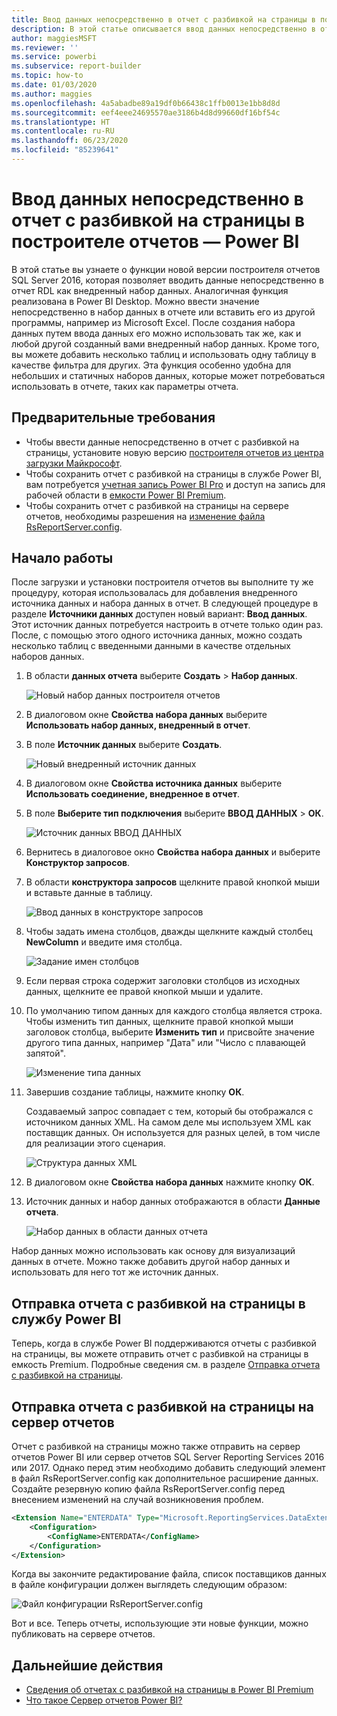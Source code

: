 ```yaml
---
title: Ввод данных непосредственно в отчет с разбивкой на страницы в построителе отчетов
description: В этой статье описывается ввод данных непосредственно в отчет с разбивкой на страницы в построителе отчетов.
author: maggiesMSFT
ms.reviewer: ''
ms.service: powerbi
ms.subservice: report-builder
ms.topic: how-to
ms.date: 01/03/2020
ms.author: maggies
ms.openlocfilehash: 4a5abadbe89a19df0b66438c1ffb0013e1bb8d8d
ms.sourcegitcommit: eef4eee24695570ae3186b4d8d99660df16bf54c
ms.translationtype: HT
ms.contentlocale: ru-RU
ms.lasthandoff: 06/23/2020
ms.locfileid: "85239641"
---
```

# <a name="enter-data-directly-in-a-paginated-report-in-report-builder---power-bi"></a>Ввод данных непосредственно в отчет с разбивкой на страницы в построителе отчетов — Power BI

В этой статье вы узнаете о функции новой версии построителя отчетов SQL Server 2016, которая позволяет вводить данные непосредственно в отчет RDL как внедренный набор данных.  Аналогичная функция реализована в Power BI Desktop. Можно ввести значение непосредственно в набор данных в отчете или вставить его из другой программы, например из Microsoft Excel. После создания набора данных путем ввода данных его можно использовать так же, как и любой другой созданный вами внедренный набор данных. Кроме того, вы можете добавить несколько таблиц и использовать одну таблицу в качестве фильтра для других. Эта функция особенно удобна для небольших и статичных наборов данных, которые может потребоваться использовать в отчете, таких как параметры отчета.
 
## <a name="prerequisites"></a>Предварительные требования

- Чтобы ввести данные непосредственно в отчет с разбивкой на страницы, установите новую версию [построителя отчетов из центра загрузки Майкрософт](https://www.microsoft.com/download/details.aspx?id=53613). 
- Чтобы сохранить отчет с разбивкой на страницы в службе Power BI, вам потребуется [учетная запись Power BI Pro](../fundamentals/service-self-service-signup-for-power-bi.md) и доступ на запись для рабочей области в [емкости Power BI Premium](../admin/service-premium-what-is.md).
- Чтобы сохранить отчет с разбивкой на страницы на сервере отчетов, необходимы разрешения на [изменение файла RsReportServer.config](#upload-the-paginated-report-to-a-report-server).

## <a name="get-started"></a>Начало работы

После загрузки и установки построителя отчетов вы выполните ту же процедуру, которая использовалась для добавления внедренного источника данных и набора данных в отчет. В следующей процедуре в разделе **Источники данных** доступен новый вариант: **Ввод данных**.  Этот источник данных потребуется настроить в отчете только один раз. После, с помощью этого одного источника данных, можно создать несколько таблиц с введенными данными в качестве отдельных наборов данных.

1. В области **данных отчета** выберите **Создать** > **Набор данных**.

    ![Новый набор данных построителя отчетов](media/paginated-reports-enter-data/paginated-new-dataset.png)

1. В диалоговом окне **Свойства набора данных** выберите **Использовать набор данных, внедренный в отчет**.

1. В поле **Источник данных** выберите **Создать**.

    ![Новый внедренный источник данных](media/paginated-reports-enter-data/paginated-new-data-source.png)

1. В диалоговом окне **Свойства источника данных** выберите **Использовать соединение, внедренное в отчет**.
2. В поле **Выберите тип подключения** выберите **ВВОД ДАННЫХ** > **ОК**.

    ![Источник данных ВВОД ДАННЫХ](media/paginated-reports-enter-data/paginated-data-source-properties-enter-data.png)

1. Вернитесь в диалоговое окно **Свойства набора данных** и выберите **Конструктор запросов**.
2. В области **конструктора запросов** щелкните правой кнопкой мыши и вставьте данные в таблицу.

    ![Ввод данных в конструкторе запросов](media/paginated-reports-enter-data/paginated-enter-data.png)

1. Чтобы задать имена столбцов, дважды щелкните каждый столбец **NewColumn** и введите имя столбца.

    ![Задание имен столбцов](media/paginated-reports-enter-data/paginated-column-name.png)

1. Если первая строка содержит заголовки столбцов из исходных данных, щелкните ее правой кнопкой мыши и удалите.
    
9. По умолчанию типом данных для каждого столбца является строка. Чтобы изменить тип данных, щелкните правой кнопкой мыши заголовок столбца, выберите **Изменить тип** и присвойте значение другого типа данных, например "Дата" или "Число с плавающей запятой".

    ![Изменение типа данных](media/paginated-reports-enter-data/paginated-data-type.png)

1. Завершив создание таблицы, нажмите кнопку **ОК**.  

    Создаваемый запрос совпадает с тем, который бы отображался с источником данных XML. На самом деле мы используем XML как поставщик данных.  Он используется для разных целей, в том числе для реализации этого сценария.

    ![Структура данных XML](media/paginated-reports-enter-data/paginated-xml-data.png)

12. В диалоговом окне **Свойства набора данных** нажмите кнопку **ОК**.

13. Источник данных и набор данных отображаются в области **Данные отчета**.

    ![Набор данных в области данных отчета](media/paginated-reports-enter-data/paginated-report-data-pane.png)

Набор данных можно использовать как основу для визуализаций данных в отчете. Можно также добавить другой набор данных и использовать для него тот же источник данных.

## <a name="upload-the-paginated-report-to-the-power-bi-service"></a>Отправка отчета с разбивкой на страницы в службу Power BI

Теперь, когда в службе Power BI поддерживаются отчеты с разбивкой на страницы, вы можете отправить отчет с разбивкой на страницы в емкость Premium. Подробные сведения см. в разделе [Отправка отчета с разбивкой на страницы](paginated-reports-save-to-power-bi-service.md).

## <a name="upload-the-paginated-report-to-a-report-server"></a>Отправка отчета с разбивкой на страницы на сервер отчетов

Отчет с разбивкой на страницы можно также отправить на сервер отчетов Power BI или сервер отчетов SQL Server Reporting Services 2016 или 2017. Однако перед этим необходимо добавить следующий элемент в файл RsReportServer.config как дополнительное расширение данных. Создайте резервную копию файла RsReportServer.config перед внесением изменений на случай возникновения проблем.

```xml
<Extension Name="ENTERDATA" Type="Microsoft.ReportingServices.DataExtensions.XmlDPConnection,Microsoft.ReportingServices.DataExtensions">
    <Configuration>
        <ConfigName>ENTERDATA</ConfigName>
    </Configuration>
</Extension>
```

Когда вы закончите редактирование файла, список поставщиков данных в файле конфигурации должен выглядеть следующим образом:

![Файл конфигурации RsReportServer.config](media/paginated-reports-enter-data/paginated-rsreportserver-config-file.png)

Вот и все. Теперь отчеты, использующие эти новые функции, можно публиковать на сервере отчетов.

## <a name="next-steps"></a>Дальнейшие действия

- [Сведения об отчетах с разбивкой на страницы в Power BI Premium](paginated-reports-report-builder-power-bi.md)
- [Что такое Сервер отчетов Power BI?](../report-server/get-started.md)
